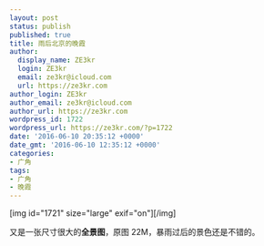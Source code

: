 ```yaml
---
layout: post
status: publish
published: true
title: 雨后北京的晚霞
author:
  display_name: ZE3kr
  login: ZE3kr
  email: ze3kr@icloud.com
  url: https://ze3kr.com
author_login: ZE3kr
author_email: ze3kr@icloud.com
author_url: https://ze3kr.com
wordpress_id: 1722
wordpress_url: https://ze3kr.com/?p=1722
date: '2016-06-10 20:35:12 +0000'
date_gmt: '2016-06-10 12:35:12 +0000'
categories:
- 广角
tags:
- 广角
- 晚霞
---
```

<p>[img id="1721" size="large" exif="on"][/img]</p>
<p>又是一张尺寸很大的<strong>全景图</strong>，原图 22M，暴雨过后的景色还是不错的。</p>
